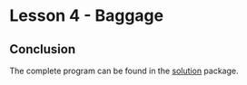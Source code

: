 # Lesson 4 - Baggage

## Conclusion

The complete program can be found in the [solution](./solution) package. 
